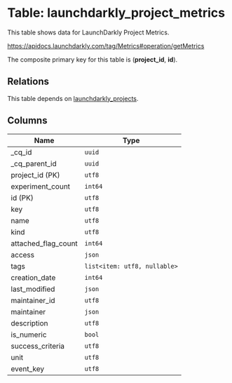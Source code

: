 # Table: launchdarkly_project_metrics

This table shows data for LaunchDarkly Project Metrics.

https://apidocs.launchdarkly.com/tag/Metrics#operation/getMetrics

The composite primary key for this table is (**project_id**, **id**).

## Relations

This table depends on [launchdarkly_projects](launchdarkly_projects).

## Columns

| Name          | Type          |
| ------------- | ------------- |
|_cq_id|`uuid`|
|_cq_parent_id|`uuid`|
|project_id (PK)|`utf8`|
|experiment_count|`int64`|
|id (PK)|`utf8`|
|key|`utf8`|
|name|`utf8`|
|kind|`utf8`|
|attached_flag_count|`int64`|
|access|`json`|
|tags|`list<item: utf8, nullable>`|
|creation_date|`int64`|
|last_modified|`json`|
|maintainer_id|`utf8`|
|maintainer|`json`|
|description|`utf8`|
|is_numeric|`bool`|
|success_criteria|`utf8`|
|unit|`utf8`|
|event_key|`utf8`|
